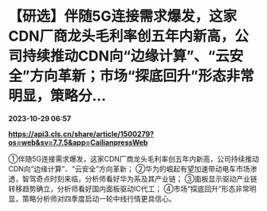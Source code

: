 # 【研选】伴随5G连接需求爆发，这家CDN厂商龙头毛利率创五年内新高，公司持续推动CDN向“边缘计算”、“云安全”方向革新；市场“探底回升”形态非常明显，策略分...

**2023-10-29 06:57**

**https://api3.cls.cn/share/article/1500279?os=web&sv=7.7.5&app=CailianpressWeb**

①伴随5G连接需求爆发，这家CDN厂商龙头毛利率创五年内新高，公司持续推动CDN向“边缘计算”、“云安全”方向革新； ②华为的崛起有望加速带动电车市场渗透，智驾奇点时刻来临，分析师看好华为系及其产业链； ③面板显示驱动产业链转移趋势确立，分析师看好国内面板驱动IC代工； ④市场“探底回升”形态非常明显，策略分析师对四季度启动一轮中线行情更具信心。